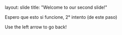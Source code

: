 layout: slide
title: "Welcome to our second slide!"

Espero que esto si funcione, 2° intento (de este paso)

Use the left arrow to go back!
